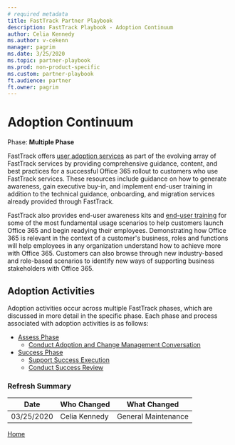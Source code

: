 ```yaml
---  
# required metadata  
title: FastTrack Partner Playbook
description: FastTrack Playbook - Adoption Continuum 
author: Celia Kennedy
ms.author: v-cekenn
manager: pagrim
ms.date: 3/25/2020  
ms.topic: partner-playbook  
ms.prod: non-product-specific  
ms.custom: partner-playbook  
ft.audience: partner
ft.owner: pagrim
---  
```


# Adoption Continuum

Phase: **Multiple Phase**

FastTrack offers [user adoption services](https://youtu.be/0WEr20MycO4) as part of the evolving array of FastTrack services by providing comprehensive guidance, content, and best practices for a successful Office 365 rollout to customers who use FastTrack services. These resources include guidance on how to generate awareness, gain executive buy-in, and implement end-user training in addition to the technical guidance, onboarding, and migration services already provided through FastTrack.

FastTrack also provides end-user awareness kits and [end-user training](http://aka.ms/officetraining) for some of the most fundamental usage scenarios to help customers launch Office 365 and begin readying their employees. Demonstrating how Office 365 is relevant in the context of a customer's business, roles and functions will help employees in any organization understand how to achieve more with Office 365. Customers can also browse through new industry-based and role-based scenarios to identify new ways of supporting business stakeholders with Office 365.

## Adoption Activities

Adoption activities occur across multiple FastTrack phases, which are discussed in more detail in the specific phase. Each phase and process associated with adoption activities is as follows:

-  [Assess Phase](phase-assess.md)
    - [Conduct Adoption and Change Management Conversation](assess-conduct-adoption-and-change-management-conversation-partner.md)
- [Success Phase](phase-success.md)
    - [Support Success Execution](success-support-success-execution-partner.md)
    - [Conduct Success Review](success-conduct-success-review-partner.md)

### Refresh Summary

|Date|Who Changed|What Changed|
|---------|---------------|----------------------------|
|03/25/2020| Celia Kennedy|  General Maintenance|

[Home](http://partner-docs.microsoft.com)